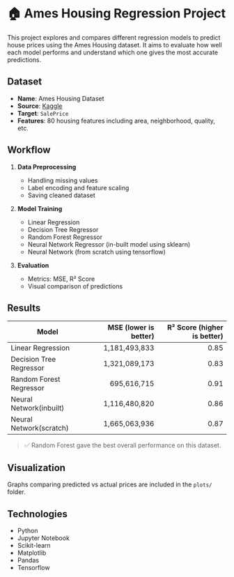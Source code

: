 # 🏠 Ames Housing Regression Project

This project explores and compares different regression models to predict house prices using the Ames Housing dataset. It aims to evaluate how well each model performs and understand which one gives the most accurate predictions.

## Dataset

- **Name**: Ames Housing Dataset
- **Source**: [Kaggle](https://www.kaggle.com/datasets/prevek18/ames-housing-dataset)
- **Target**: `SalePrice`
- **Features**: 80 housing features including area, neighborhood, quality, etc.

## Workflow

1. **Data Preprocessing**
   - Handling missing values
   - Label encoding and feature scaling
   - Saving cleaned dataset

2. **Model Training**
   - Linear Regression
   - Decision Tree Regressor
   - Random Forest Regressor
   - Neural Network Regressor (in-built model using sklearn)
   - Neural Network (from scratch using tensorflow)

3. **Evaluation**
   - Metrics: MSE, R² Score
   - Visual comparison of predictions
   
## Results

| Model                  | MSE (lower is better) | R² Score (higher is better)  |
|------------------------|----------------------:|-----------------------------:|
| Linear Regression      | 1,181,493,833         | 0.85                         |
| Decision Tree Regressor| 1,321,089,173         | 0.83                         |
| Random Forest Regressor| 695,616,715           | 0.91                         |
| Neural Network(inbuilt)| 1,116,480,820         | 0.86                         |
| Neural Network(scratch)| 1,665,063,936         | 0.87                         |

> ✅ Random Forest gave the best overall performance on this dataset.

## Visualization

Graphs comparing predicted vs actual prices are included in the `plots/` folder.

## Technologies

- Python
- Jupyter Notebook
- Scikit-learn
- Matplotlib
- Pandas
- Tensorflow
